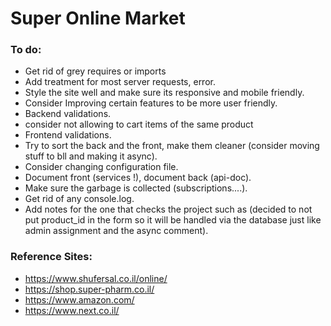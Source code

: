 # Super Online Market

### To do:

- Get rid of grey requires or imports
- Add treatment for most server requests, error.
- Style the site well and make sure its responsive and mobile friendly.
- Consider Improving certain features to be more user friendly.
- Backend validations.
- consider not allowing to cart items of the same product
- Frontend validations.
- Try to sort the back and the front, make them cleaner (consider moving stuff to bll and making it async).
- Consider changing configuration file.
- Document front (services !), document back (api-doc).
- Make sure the garbage is collected (subscriptions....).
- Get rid of any console.log.
- Add notes for the one that checks the project such as
  (decided to not put product_id in the form so it will be handled via the database just like admin assignment and the async comment).

### Reference Sites:

- https://www.shufersal.co.il/online/
- https://shop.super-pharm.co.il/
- https://www.amazon.com/
- https://www.next.co.il/
